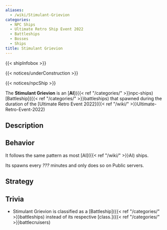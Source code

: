 ```yaml
---
aliases:
  - /wiki/Stimulant-Grievion
categories:
  - NPC Ships
  - Ultimate Retro Ship Event 2022
  - Battleships
  - Bosses
  - Ships
title: Stimulant Grievion
---
```


{{< shipInfobox >}}

{{< notices/underConstruction >}}

{{< notices/npcShip >}}

The **Stimulant Grievion** is an [**AI**]({{< ref "/categories/" >}}npc-ships) [Battleship]({{< ref "/categories/" >}}battleships) that spawned during the duration of the [Ultimate Retro Event 2022]({{< ref "/wiki/" >}}Ultimate-Retro-Event-2022)

## Description

## Behavior

It follows the same pattern as most [AI]({{< ref "/wiki/" >}}AI) ships.

Its spawns every _???_ minutes and only does so on Public servers.

## Strategy

## Trivia

- Stimulant Grievion is classified as a [Battleship]({{< ref "/categories/" >}}battleships) instead of its respective [class.]({{< ref "/categories/" >}}battlecruisers)
